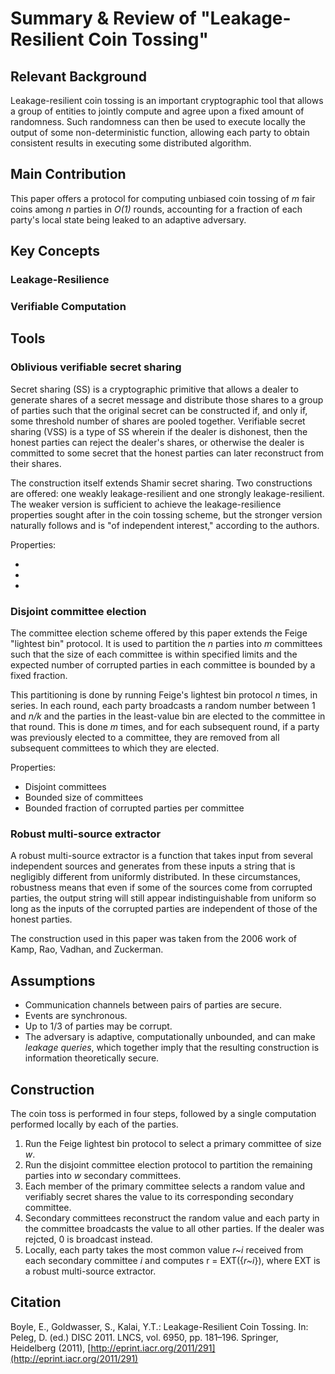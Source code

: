 # Summary & Review of "Leakage-Resilient Coin Tossing"

## Relevant Background

Leakage-resilient coin tossing is an important cryptographic tool that allows a group of entities to jointly compute and agree upon a fixed amount of randomness. Such randomness can then be used to execute locally the output of some non-deterministic function, allowing each party to obtain consistent results in executing some distributed algorithm.

## Main Contribution

This paper offers a protocol for computing unbiased coin tossing of _m_ fair coins among _n_ parties in _O(1)_ rounds, accounting for a fraction of each party's local state being leaked to an adaptive adversary.

## Key Concepts

### Leakage-Resilience

### Verifiable Computation

## Tools

### Oblivious verifiable secret sharing

Secret sharing (SS) is a cryptographic primitive that allows a dealer to generate shares of a secret message and distribute those shares to a group of parties such that the original secret can be constructed if, and only if, some threshold number of shares are pooled together. Verifiable secret sharing (VSS) is a type of SS wherein if the dealer is dishonest, then the honest parties can reject the dealer's shares, or otherwise the dealer is committed to some secret that the honest parties can later reconstruct from their shares.

The construction itself extends Shamir secret sharing. Two constructions are offered: one weakly leakage-resilient and one strongly leakage-resilient. The weaker version is sufficient to achieve the leakage-resilience properties sought after in the coin tossing scheme, but the stronger version naturally follows and is "of independent interest," according to the authors.

Properties:

 *
 *
 *

### Disjoint committee election

The committee election scheme offered by this paper extends the Feige "lightest bin" protocol. It is used to partition the _n_ parties into _m_ committees such that the size of each committee is within specified limits and the expected number of corrupted parties in each committee is bounded by a fixed fraction.

This partitioning is done by running Feige's lightest bin protocol _n_ times, in series. In each round, each party broadcasts a random number between 1 and _n/k_ and the parties in the least-value bin are elected to the committee in that round. This is done _m_ times, and for each subsequent round, if a party was previously elected to a committee, they are removed from all subsequent committees to which they are elected.

Properties:

 * Disjoint committees
 * Bounded size of committees
 * Bounded fraction of corrupted parties per committee

### Robust multi-source extractor

A robust multi-source extractor is a function that takes input from several independent sources and generates from these inputs a string that is negligibly different from uniformly distributed. In these circumstances, robustness means that even if some of the sources come from corrupted parties, the output string will still appear indistinguishable from uniform so long as the inputs of the corrupted parties are independent of those of the honest parties.

The construction used in this paper was taken from the 2006 work of Kamp, Rao, Vadhan, and Zuckerman.

## Assumptions

 * Communication channels between pairs of parties are secure.
 * Events are synchronous.
 * Up to 1/3 of parties may be corrupt.
 * The adversary is adaptive, computationally unbounded, and can make _leakage queries_, which together imply that the resulting construction is information theoretically secure.

## Construction

The coin toss is performed in four steps, followed by a single computation performed locally by each of the parties.

 1. Run the Feige lightest bin protocol to select a primary committee of size _w_.
 2. Run the disjoint committee election protocol to partition the remaining parties into _w_ secondary committees.
 3. Each member of the primary committee selects a random value and verifiably secret shares the value to its corresponding secondary committee.
 4. Secondary committees reconstruct the random value and each party in the committee broadcasts the value to all other parties. If the dealer was rejcted, 0 is broadcast instead.
 5. Locally, each party takes the most common value _r~i_ received from each secondary committee _i_ and computes r = EXT({_r~i_}), where EXT is a robust multi-source extractor.

## Citation

Boyle, E., Goldwasser, S., Kalai, Y.T.: Leakage-Resilient Coin Tossing. In: Peleg, D. (ed.) DISC 2011. LNCS, vol. 6950, pp. 181–196. Springer, Heidelberg (2011), [http://eprint.iacr.org/2011/291](http://eprint.iacr.org/2011/291)
